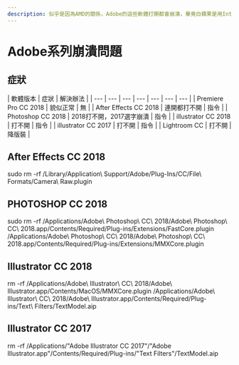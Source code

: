 ```yaml
---
description: 似乎是因為AMD的關係，Adobe的這些軟體打開都會崩潰，畢竟白蘋果是用Intel
---
```


# Adobe系列崩潰問題

## 症狀

| 軟體版本 | 症狀 | 解決辦法 |
| --- | --- | --- | --- | --- | --- | --- |
| Premiere Pro CC 2018 | 貌似正常 | 無 |
| After Effects CC 2018 | 連開都打不開 | 指令 |
| Photoshop CC  2018 | 2018打不開，2017選字崩潰 | 指令 |
| illustrator CC 2018 | 打不開 | 指令 |
| illustrator CC 2017 | 打不開 | 指令 |
| Lightroom CC | 打不開 | 降版裝 |

## After Effects CC 2018

sudo rm -rf /Library/Application\ Support/Adobe/Plug-Ins/CC/File\ Formats/Camera\ Raw.plugin

## PHOTOSHOP CC 2018

sudo rm -rf /Applications/Adobe\ Photoshop\ CC\ 2018/Adobe\ Photoshop\ CC\ 2018.app/Contents/Required/Plug-ins/Extensions/FastCore.plugin /Applications/Adobe\ Photoshop\ CC\ 2018/Adobe\ Photoshop\ CC\ 2018.app/Contents/Required/Plug-ins/Extensions/MMXCore.plugin

## Illustrator CC 2018

rm -rf /Applications/Adobe\ Illustrator\ CC\ 2018/Adobe\ Illustrator.app/Contents/MacOS/MMXCore.plugin  /Applications/Adobe\ Illustrator\ CC\ 2018/Adobe\ Illustrator.app/Contents/Required/Plug-ins/Text\ Filters/TextModel.aip

## Illustrator CC 2017

rm -rf /Applications/"Adobe Illustrator CC 2017"/"Adobe Illustrator.app"/Contents/Required/Plug-ins/"Text Filters"/TextModel.aip

